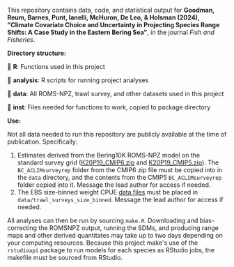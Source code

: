 This repository contains data, code, and statistical output for **Goodman, Reum, Barnes, Punt, Ianelli, McHuron, De Leo, & Holsman (2024), "Climate Covariate Choice and Uncertainty in Projecting Species Range Shifts: A Case Study in the Eastern Bering Sea"**, in the journal *Fish and Fisheries*.

**Directory structure:**

:file_folder: **R**: Functions used in this project

:file_folder: **analysis**: R scripts for running project analyses

:file_folder: **data**: All ROMS-NPZ, trawl survey, and other datasets used in this project

:file_folder: **inst**: Files needed for functions to work, copied to package directory

**Use:**

Not all data needed to run this repository are publicly available at the time of publication. Specifically:

1. Estimates derived from the Bering10K ROMS-NPZ model on the standard survey grid ([K20P19_CMIP6.zip](https://drive.google.com/file/d/1qth5mKYP_voKaskRZyAndGN0jZMFsdMo/view?usp=share_link) and [K20P19_CMIP5.zip](https://drive.google.com/drive/folders/1t_JqDBQU-Fyy5nvIYRAmVcqzWi4mq7mk?usp=share_link)). The `BC_ACLIMsurveyrep` folder from the CMIP6 zip file must be copied into in the `data` directory, and the contents from the CMIP5 `BC_ACLIMsurveyrep` folder copied into it. Message the lead author for access if needed.
2. The EBS size-binned weight CPUE [data files](https://drive.google.com/drive/folders/189RnXV_PZUpKei1BfKFkZBcyvM6X4P8r) must be placed in `data/trawl_surveys_size_binned`. Message the lead author for access if needed.

All analyses can then be run by sourcing `make.R`. Downloading and bias-correcting the ROMSNPZ output, running the SDMs, and producing range maps and other derived quantitates may take up to two days depending on your computing resources. Because this project make's use of the `rstudioapi` package to run models for each species as RStudio jobs, the makefile must be sourced from RStudio.
